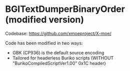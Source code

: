 # BGITextDumperBinaryOrder (modified version)
Codebase: https://github.com/xmoeproject/X-moe/

Code has been modified in two ways:
  - GBK (CP936) is the default source encoding
  - Tailored for headerless Buriko scripts (WITHOUT "BurikoCompiledScriptVer1.00" 0x1C header)
